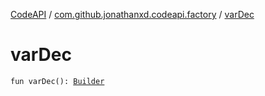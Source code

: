[CodeAPI](../index.md) / [com.github.jonathanxd.codeapi.factory](index.md) / [varDec](.)

# varDec

`fun varDec(): `[`Builder`](../com.github.jonathanxd.codeapi.base/-variable-declaration/-builder/index.md)